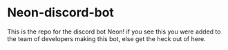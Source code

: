 # Neon-discord-bot
This is the repo for the discord bot Neon! if you see this you were added to the team of developers making this bot, else get the heck out of here.
